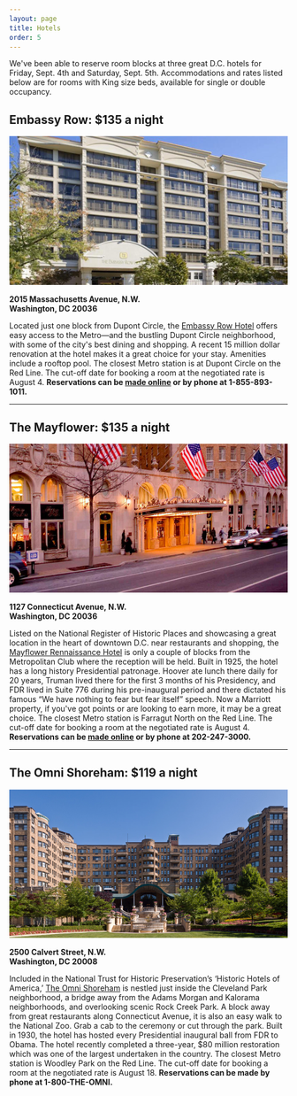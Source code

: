 ```yaml
---
layout: page
title: Hotels
order: 5
---
```


We've been able to reserve room blocks at three great D.C. hotels for Friday, Sept. 4th and Saturday, Sept. 5th. Accommodations and rates listed below are for rooms with King size beds, available for single or double occupancy.

## Embassy Row: $135 a night
![Embassy Row Hotel](/assets/images/embassyrow.jpg)
<p><strong>2015 Massachusetts Avenue, N.W.<br>
Washington, DC 20036</strong></p>

Located just one block from Dupont Circle, the [Embassy Row Hotel](http://www.embassyrowhotel.com) offers easy access to the Metro—and the bustling Dupont Circle neighborhood, with some of the city's best dining and shopping. A recent 15 million dollar renovation at the hotel makes it a great choice for your stay. Amenities include a rooftop pool. The closest Metro station is at Dupont Circle on the Red Line. The cut-off date for booking a room at the negotiated rate is August 4. **Reservations can be [made online](https://gc.synxis.com/rez.aspx?Hotel=60584&Chain=5156&arrive=9/4/2015&depart=9/6/2015&adult=1&child=0&group=201594PAUL) or by phone at 1-855-893-1011.**

<hr>

## The Mayflower: $135 a night
![The Mayflower Hotel](/assets/images/mayflower.jpg)
<p><strong>1127 Connecticut Avenue, N.W.<br>
Washington, DC 20036</strong></p>

Listed on the National Register of Historic Places and showcasing a great location in the heart of downtown D.C. near restaurants and shopping, the [Mayflower Rennaissance Hotel](http://www.marriott.com/hotels/travel/wassh-the-mayflower-renaissance-washington-dc-hotel/) is only a couple of blocks from the Metropolitan Club where the reception will be held. Built in 1925, the hotel has a long history Presidential patronage. Hoover ate lunch there daily for 20 years, Truman lived there for the first 3 months of his Presidency, and FDR lived in Suite 776 during his pre-inaugural period and there dictated his famous “We have nothing to fear but fear itself” speech. Now a Marriott property, if you've got points or are looking to earn more, it may be a great choice. The closest Metro station is Farragut North on the Red Line. The cut-off date for booking a room at the negotiated rate is August 4. **Reservations can be [made online](https://resweb.passkey.com/Resweb.do?mode=welcome_ei_new&eventID=13948001) or by phone at 202-247-3000.**

<hr>

## The Omni Shoreham: $119 a night
![The Omni Shoreham](/assets/images/shoreham.jpg)
<p><strong>2500 Calvert Street, N.W.<br>
Washington, DC 20008</strong></p>

Included in the National Trust for Historic Preservation’s ‘Historic Hotels of America,’ [The Omni Shoreham](http://www.omnihotels.com/hotels/washington-dc-shoreham) is nestled just inside the Cleveland Park neighborhood, a bridge away from the Adams Morgan and Kalorama neighborhoods, and overlooking scenic Rock Creek Park. A block away from great restaurants along Connecticut Avenue, it is also an easy walk to the National Zoo. Grab a cab to the ceremony or cut through the park. Built in 1930, the hotel has hosted every Presidential inaugural ball from FDR to Obama. The hotel recently completed a three-year, $80 million restoration which was one of the largest undertaken in the country. The closest Metro station is Woodley Park on the Red Line. The cut-off date for booking a room at the negotiated rate is August 18. **Reservations can be made by phone at 1-800-THE-OMNI.**
